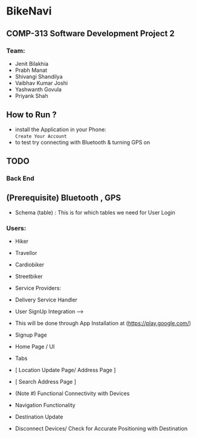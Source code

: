 # BikeNavi
## COMP-313 Software Development Project 2
### Team:
- Jenit Bilakhia
- Prabh Manat
- Shivangi Shandilya
- Vaibhav Kumar Joshi
- Yashwanth Govula
- Priyank Shah


## How to Run ?
- install the Application in your Phone:  
`Create Your Account`
- to test try connecting with Bluetooth & turning GPS on  

## TODO
### Back End
## (Prerequisite) Bluetooth , GPS
- Schema (table) : This is for which tables we need for User Login

### Users:
- Hiker 
- Travellor 
- Cardiobiker
- Streetbiker 

- Service Providers:
- Delivery Service Handler
 
- User SignUp Integration -->

- This will be done through App Installation at (https://play.google.com/)

- Signup Page 
- Home Page / UI
- Tabs

- [ Location Update Page/ Address Page ]
- [ Search Address Page ] 
- (Note #) Functional Connectivity with Devices
- Navigation Functionality 
- Destination Update
- Disconnect Devices/ Check for Accurate Positioning with Destination
